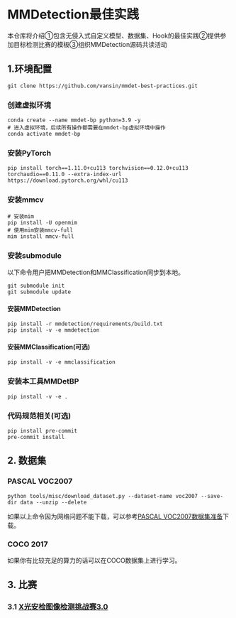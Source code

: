 # MMDetection最佳实践

<!-- <div align="center">

[English](README.md) | 简体中文

</div> -->

本仓库将介绍①包含无侵入式自定义模型、数据集、Hook的最佳实践②提供参加目标检测比赛的模板③组织MMDetection源码共读活动

## 1.环境配置

```shell
git clone https://github.com/vansin/mmdet-best-practices.git
```

### 创建虚拟环境

```shell
conda create --name mmdet-bp python=3.9 -y
# 进入虚拟环境，后续所有操作都需要在mmdet-bp虚拟环境中操作
conda activate mmdet-bp
```

### 安装PyTorch

<!-- conda安装pytorch

```shell
conda install pytorch==1.11.0 torchvision==0.12.0 torchaudio==0.11.0 cudatoolkit=11.3 -c pytorch
```

pip安装pytoch(可能会快一点) -->

```shell
pip install torch==1.11.0+cu113 torchvision==0.12.0+cu113 torchaudio==0.11.0 --extra-index-url https://download.pytorch.org/whl/cu113
```

### 安装mmcv

```shell
# 安装mim
pip install -U openmim
# 使用mim安装mmcv-full
mim install mmcv-full
```

### 安装submodule

<!-- （不需要执行）
```shell
git submodule add https://github.com/open-mmlab/mmdetection.git
git submodule add https://www.github.com/open-mmlab/mmclassification.git
``` -->

以下命令用户把MMDetection和MMClassification同步到本地。

```shell
git submodule init
git submodule update
```

#### 安装MMDetection

```shell
pip install -r mmdetection/requirements/build.txt
pip install -v -e mmdetection
```

#### 安装MMClassification(可选)

```shell
pip install -v -e mmclassification
```

### 安装本工具MMDetBP

```shell
pip install -v -e .
```

### 代码规范相关(可选)

```shell
pip install pre-commit
pre-commit install
```

## 2. 数据集

### PASCAL VOC2007

```shell
python tools/misc/download_dataset.py --dataset-name voc2007 --save-dir data --unzip --delete
```

如果以上命令因为网络问题不能下载，可以参考[PASCAL VOC2007数据集准备](docs/datasets/pascalvoc_2007.md)下载。

### COCO 2017

如果你有比较充足的算力的话可以在COCO数据集上进行学习。

## 3. 比赛

### 3.1 [X光安检图像检测挑战赛3.0](https://challenge.xfyun.cn/topic/info?type=Xray-2022)

<!-- 已经整理好的数据集链接: https://pan.baidu.com/s/1C0luFgCyv_uxVAk3g1ruow 提取码: xray -->

<!-- ![](https://moonstarimg.oss-cn-hangzhou.aliyuncs.com/000008.jpg)

![](https://moonstarimg.oss-cn-hangzhou.aliyuncs.com/000080.jpg) -->
